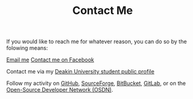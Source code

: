 ﻿---
layout: page
title: Contact Me
description: "Nathaniel Schmidt contact information"
permalink: /contact/
---

If you would like to reach me for whatever reason, you can do so by the folowing means:

[Email me](mailto:schmidty2244@gmail.com)
[Contact me on Facebook](https://www.facebook.com/nschmidtblog/)

Contact me via my [Deakin University student public profile](https://sync.deakin.edu.au/profiles/student/njschmidt/)

Follow my activity on [GitHub](https://github.com/njsch/), [SourceForge](https://sourceforge.net/u/njschmidt/), [BitBucket](https://bitbucket.org/njsch/), [GitLab](https://gitlab.com/njsch), or on the [Open-Source Developer Network (OSDN)](https://osdn.net/users/njsch/).